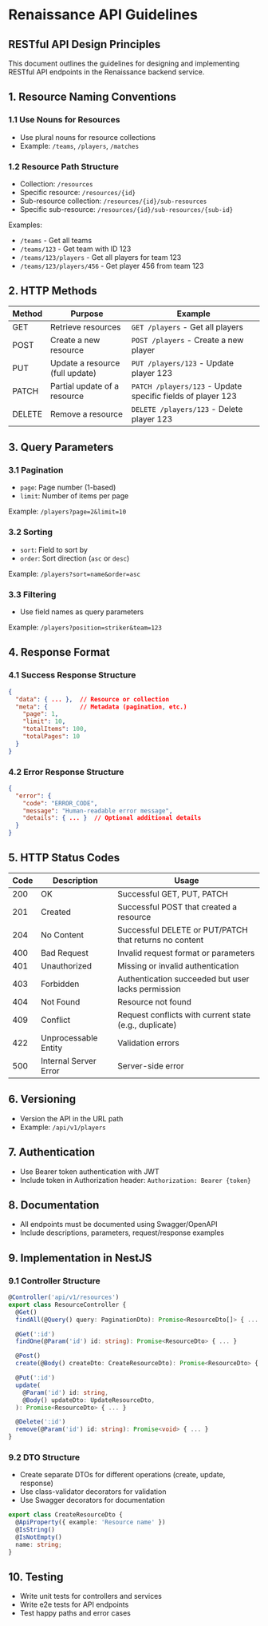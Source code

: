 # Renaissance API Guidelines

## RESTful API Design Principles

This document outlines the guidelines for designing and implementing RESTful API endpoints in the Renaissance backend service.

## 1. Resource Naming Conventions

### 1.1 Use Nouns for Resources

- Use plural nouns for resource collections
- Example: `/teams`, `/players`, `/matches`

### 1.2 Resource Path Structure

- Collection: `/resources`
- Specific resource: `/resources/{id}`
- Sub-resource collection: `/resources/{id}/sub-resources`
- Specific sub-resource: `/resources/{id}/sub-resources/{sub-id}`

Examples:
- `/teams` - Get all teams
- `/teams/123` - Get team with ID 123
- `/teams/123/players` - Get all players for team 123
- `/teams/123/players/456` - Get player 456 from team 123

## 2. HTTP Methods

| Method | Purpose | Example |
|--------|---------|--------|
| GET | Retrieve resources | `GET /players` - Get all players |
| POST | Create a new resource | `POST /players` - Create a new player |
| PUT | Update a resource (full update) | `PUT /players/123` - Update player 123 |
| PATCH | Partial update of a resource | `PATCH /players/123` - Update specific fields of player 123 |
| DELETE | Remove a resource | `DELETE /players/123` - Delete player 123 |

## 3. Query Parameters

### 3.1 Pagination

- `page`: Page number (1-based)
- `limit`: Number of items per page

Example: `/players?page=2&limit=10`

### 3.2 Sorting

- `sort`: Field to sort by
- `order`: Sort direction (`asc` or `desc`)

Example: `/players?sort=name&order=asc`

### 3.3 Filtering

- Use field names as query parameters

Example: `/players?position=striker&team=123`

## 4. Response Format

### 4.1 Success Response Structure

```json
{
  "data": { ... },  // Resource or collection
  "meta": {         // Metadata (pagination, etc.)
    "page": 1,
    "limit": 10,
    "totalItems": 100,
    "totalPages": 10
  }
}
```

### 4.2 Error Response Structure

```json
{
  "error": {
    "code": "ERROR_CODE",
    "message": "Human-readable error message",
    "details": { ... }  // Optional additional details
  }
}
```

## 5. HTTP Status Codes

| Code | Description | Usage |
|------|-------------|-------|
| 200 | OK | Successful GET, PUT, PATCH |
| 201 | Created | Successful POST that created a resource |
| 204 | No Content | Successful DELETE or PUT/PATCH that returns no content |
| 400 | Bad Request | Invalid request format or parameters |
| 401 | Unauthorized | Missing or invalid authentication |
| 403 | Forbidden | Authentication succeeded but user lacks permission |
| 404 | Not Found | Resource not found |
| 409 | Conflict | Request conflicts with current state (e.g., duplicate) |
| 422 | Unprocessable Entity | Validation errors |
| 500 | Internal Server Error | Server-side error |

## 6. Versioning

- Version the API in the URL path
- Example: `/api/v1/players`

## 7. Authentication

- Use Bearer token authentication with JWT
- Include token in Authorization header: `Authorization: Bearer {token}`

## 8. Documentation

- All endpoints must be documented using Swagger/OpenAPI
- Include descriptions, parameters, request/response examples

## 9. Implementation in NestJS

### 9.1 Controller Structure

```typescript
@Controller('api/v1/resources')
export class ResourceController {
  @Get()
  findAll(@Query() query: PaginationDto): Promise<ResourceDto[]> { ... }

  @Get(':id')
  findOne(@Param('id') id: string): Promise<ResourceDto> { ... }

  @Post()
  create(@Body() createDto: CreateResourceDto): Promise<ResourceDto> { ... }

  @Put(':id')
  update(
    @Param('id') id: string,
    @Body() updateDto: UpdateResourceDto,
  ): Promise<ResourceDto> { ... }

  @Delete(':id')
  remove(@Param('id') id: string): Promise<void> { ... }
}
```

### 9.2 DTO Structure

- Create separate DTOs for different operations (create, update, response)
- Use class-validator decorators for validation
- Use Swagger decorators for documentation

```typescript
export class CreateResourceDto {
  @ApiProperty({ example: 'Resource name' })
  @IsString()
  @IsNotEmpty()
  name: string;
}
```

## 10. Testing

- Write unit tests for controllers and services
- Write e2e tests for API endpoints
- Test happy paths and error cases
